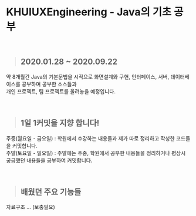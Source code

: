 # KHUIUXEngineering - Java의 기초 공부

<br>

> ## 2020.01.28 ~ 2020.09.22

약 8개월간 Java의 기본문법을 시작으로 화면설계와 구현, 인터페이스, 서버, 데이터베이스를 공부하며 공부한 소스들과<br>
개인 프로젝트, 팀 프로젝트를 올려놓을 예정입니다.<br>

<br>

> ## 1일 1커밋을 지향 합니다!

주중(월요일 - 금요일) : 학원에서 수강하는 내용들과 제가 따로 정리하고 작성한 코드들을 커밋합니다.<br>
주말(토요일 - 일요일) : 주말에는 주중, 학원에서 공부한 내용들을 정리하거나 평상시 궁금했던 내용들을 공부하여 커밋합니다.

<br>

> ## 배웠던 주요 기능들

자료구조 ... (보충필요)
